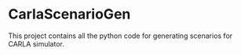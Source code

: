 # CarlaScenarioGen
This project contains all the python code for generating scenarios for CARLA simulator.

